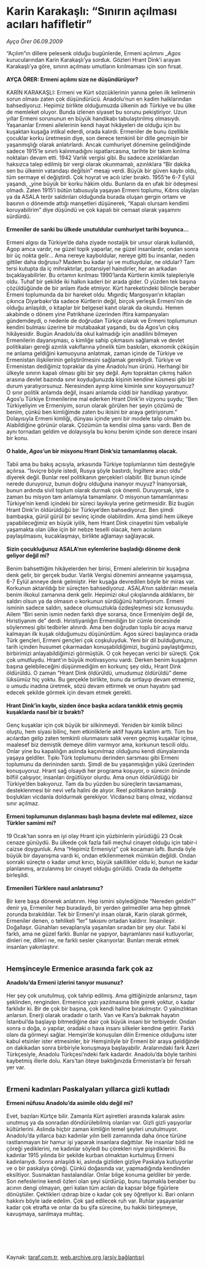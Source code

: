 # Karin Karakaşlı: “Sınırın açılması acıları hafifletir”

*Ayça Örer 06.09.2009*

<div class="taraf_structure_2col_1zq">
<div class="margen_n">



 <p>“Açılım”ın dillere pelesenk olduğu bugünlerde, Ermeni açılımını _<i>Agos</i> kurucularından Karin Karakaşlı’ya sorduk. Gözleri Hrant Dink’i arayan Karakaşlı’ya göre, sınırın açılması umutların kırılmaması için son fırsat.   <b><br/><br/>AYÇA ÖRER: Ermeni açılımı size ne düşündürüyor?</b> <br/><br/>KARİN KARAKAŞLI: Ermeni ve Kürt sözcüklerinin yanına gelen ilk kelimenin sorun olması zaten çok düşündürücü. Anadolu’nun en kadim halklarından bahsediyoruz. Hepimiz birlikte olduğumuzda ülkenin adı Türkiye ve bu ülke de memleket oluyor. Bunda izlenen siyaset bu sorunu pekiştiriyor. Uzun yıllar Ermeni sorununun en büyük handikabı tabulaştırılmış olmasıydı. Yaşananlar Ermeni ailelerinin kendi hayat hikâyeleri de olduğu için bu kuşaktan kuşağa intikal ederdi, orada kalırdı. Ermeniler de bunu özellikle çocuklar korku üretmesin diye, son derece temkinli bir dille geçmişin bir yaşanmışlığı olarak anlatırlardı. Ancak cumhuriyet dönemine gelindiğinde sadece 1915’le sınırlı kalınmadığını ispatlarcasına, tarihte bir takım kırılma noktaları devam etti. 1942 Varlık vergisi gibi. Bu sadece azınlıklardan haksızca talep edilmiş bir vergi olarak okunmamalı, azınlıklara “Bir dakika sen bu ülkenin vatandaşı değilsin” mesajı verdi. Büyük bir güven kaybı oldu, tüm sermaye el değiştirdi. Çok hoyrat ve acılı izler bıraktı. 1955’te 6-7 Eylül yaşandı, _yine büyük bir korku hâkim oldu. Bunların da en ufak bir ödeşmesi olmadı. Zaten 1915’i bütün tabusuyla yaşayan Ermeni toplumu, Kıbrıs olayları ya da ASALA terör saldırıları olduğunda burada oluşan gergin ortamı ve basının o dönemde attığı manşetleri düşünerek, “Kapalı olursam kendimi koruyabilirim” diye düşündü ve çok kapalı bir cemaat olarak yaşamını sürdürdü. <b><br/><br/>Ermeniler de sanki bu ülkede unutuldular cumhuriyet tarihi boyunca...</b> <br/><br/>Ermeni algısı da Türkiye’de daha ziyade nostaljik bir unsur olarak kullanıldı, Agop amca vardır, ne güzel topik yaparlar, ne güzel insanlardır, ondan sonra bir üç nokta gelir... Ama nereye kayboldular, nereye gitti bu insanlar, neden gittiler daha doğrusu? Madem bu kadar iyi ve mutluydular, ne oldular? Tam tersi kutupta da iç mihraktırlar, potansiyel haindirler, her an arkadan bıçaklayabilirler. Bu ortamın kırılması 1990’larda Kürtlerin kimlik talepleriyle oldu. Tuhaf bir şekilde iki halkın kaderi bir arada gider. O yüzden tek başına çözüldüğünde de bir anlam ifade etmiyor. Kürt hareketindeki bilinçle beraber Ermeni toplumunda da bir hareket oldu. Mıgırdiç Margosyan’ın kitapları çıkınca Diyarbakır’da sadece Kürtlerin değil, birçok yerleşik Ermeni’nin de olduğu anlaşıldı, o kitaplar bir belgesel kanıt olarak da okundu. Hemen akabinde o dönem yine Patrikhane üzerinden iftira kampanyaları gündemdeydi, o nedenle de doğrudan Türkçe olarak ve Ermeni toplumunun kendini bulması üzerine bir mutabaakat yaşandı, bu da <i>Agos</i>’un çıkış hikâyesidir. Bugün Anadolu’da okul kalmadığı için anadilini bilmeyen Ermenilerin dayanışması, o kimliğe sahip çıkmasını sağlamak ve devlet politikaları gereği azınlık vakıflarına yönelik tüm baskıları, ekonomik çöküşün ne anlama geldiğini kamuoyuna anlatmak, zaman içinde de Türkiye ve Ermenistan ilişkilerinin geliştirilmesini sağlamak gerekliydi. Türkiye ve Ermenistan dediğimiz topraklar da yine Anadolu’nun ürünü. Herhangi bir ülkeyle sınırın kapalı olması gibi bir şey değil. Aynı topraktan çıkmış halkın arasına devlet bazında sınır koyduğunuzda kişinin kendine küsmesi gibi bir durum yaratıyorsunuz. Neresinden ayırıp kime kiminle sınır koyuyorsunuz? O sınır politik anlamda değil, insani anlamda ciddi bir handikap yaratıyor. Agos’u Türkiye Ermenilerine mal ederken Hrant Dink’in vizyonu şuydu; “Ben Türkiyeliyim ve Ermeniyim, sorun olarak görülen her şeyin çözümü de benim, çünkü ben kimliğimde zaten bu ikisini bir araya getiriyorum.” Dolayısıyla Ermeni kimliği, dünyası içinde yeni bir modele talip olmaktı bu. Alabildiğine görünür olarak. Çözümün ta kendisi olma şansı vardı. Ben de aynı tornadan geldim ve dolayısıyla bu konu benim içinde son derece insani bir konu. <b><br/><br/>O halde, <i>Agos</i>’un bir misyonu Hrant Dink’siz tamamlanmış olacak.</b> <br/><br/>Tabii ama bu bakış açısıyla, arkasında Türkiye toplumlarının tüm desteğiyle açılırsa. “İsviçre böyle istedi, Rusya şöyle bastırdı, İngiltere aracı oldu” diyerek değil. Bunlar reel politikanın gerçekleri olabilir. Biz bunun içinde nerede duruyoruz, bunun doğru olduğuna inanıyor muyuz? İnanıyorsak, bunun ardında sivil toplum olarak durmak çok önemli. Duruyorsak, işte o zaman bu misyon tam anlamıyla tamamlanır. O misyonun tamamlanması Türkiye’nin kendi içindeki bir süreci layıkıyla yerine getirmesidir. Biz bugün Hrant Dink’in öldürüldüğü bir Türkiye’den bahsediyoruz. Ben şimdi bambaşka, gürül gürül bir sevinç içinde olabilirdim. Ama şimdi hem ülkeye yapabileceğimiz en büyük iyilik, hem Hrant Dink cinayetini tüm vebaliyle yaşamakta olan ülke için bir nebze teselli olacak, hem acıların paylaşılmasını, kucaklaşmayı, birlikte ağlamayı sağlayacak. <b><br/><br/>Sizin çocukluğunuz ASALA’nın eylemlerine başladığı döneme denk geliyor değil mi?</b> <br/><br/>Benim bahsettiğim hikâyelerden her birisi, Ermeni ailelerinin bir kuşağına denk gelir, bir gerçek budur. Varlık Vergisi dönemini anneanne yaşamışsa, 6-7 Eylül anneye denk gelmiştir. Her kuşağa devredilen böyle bir miras var. Korkunun aktarıldığı bir süreçten bahsediyoruz. ASALA’nın saldırıları mesela benim ilkokul zamanına denk gelir. Hepimizi okul çıkışlarında aldıklarını, bir saldırı olsun ya da olmasın o korkunun sürdüğünü hatırlıyorum. Ermeni isminin sadece saldırı, sadece olumsuzlukla özdeşleşmesi söz konusuydu. Ailem “Biri senin ismin neden farklı diye sorarsa, önce Ermeniyim değil de, Hıristiyanım de” derdi. Hıristiyanlığın Ermeniliğin bir cümle öncesinde söylenmesi gibi tedbirler alınırdı. Ama ben doğrudan toplu bir acıya maruz kalmayan ilk kuşak olduğumuzu düşünürdüm. Agos süreci başlayınca orada Türk gençleri, Ermeni gençleri çok coşkuluyduk. Yeni bir dil bulduğumuzu, tarih içinden husumet çıkarmadan konuşabildiğimizi, bugünü paylaştığımızı, birbirimizi anlayabildiğimizi görmüştük. O çok heyecan verici bir süreçti. Çok çok umutluydu. Hrant’ın büyük motivasyonu vardı. Derken benim kuşağımın başına gelebileceğini düşünmediğim en korkunç şey oldu, Hrant Dink öldürüldü. O zaman “Hrant Dink öldürüldü, umudumuz öldürüldü” deme lüksümüz hiç yoktu. Bu gerçekle birlikte, bunu da sırtlayıp devam etmemiz, o umudu inadına üretmek, sözü devam ettirmek ve onun hayatını şad edecek şekilde görmek için devam etmek gerekti. <b><br/><br/>Hrant Dink’in kaybı, sizden önce başka acılara tanıklık etmiş geçmiş kuşaklarda nasıl bir iz bıraktı?</b>  <br/><br/>Genç kuşaklar için çok büyük bir silkinmeydi. Yeniden bir kimlik bilinci oluştu, hem siyasi bilinç, hem etkinliklerle aktif hayata katılım arttı. Tüm bu acılardan gelip zaten temkinli olunmasını salık veren geçmiş kuşaklar içinse, maalesef biz demiştik demeye dilim varmıyor ama, korkunun tescili oldu. Onlar yine bu kapalılığın aslında kaçınılmaz olduğunu kendi dünyalarında yaşaya geldiler. Tıpkı Türk toplumunu derinden sarsması gibi Ermeni toplumunu da derininden sarstı. Şimdi de bu yaşanmışlığın yükü üzerinden konuşuyoruz. Hrant sağ olsaydı her programa koşuyor, o sürecin önünde bilfiil çalışıyor, insanları örgütlüyor olurdu. Ama onun öldürüldüğü bir Türkiye’den bakıyoruz. Tam da bu yüzden bu süreçlerin tavsamaması, desteklenmesi bir nevi vefa halini de alıyor. Reel politikanın bıraktığı boşlukları vicdanla doldurmak gerekiyor. Vicdansız barış olmaz, vicdansız sınır açılmaz. <b><br/><br/>Ermeni toplumunun dışlanması başlı başına devlete mal edilemez, sizce Türkler samimi mi?</b> <br/><br/>19 Ocak’tan sonra en iyi olay Hrant için yüzbinlerin yürüdüğü 23 Ocak cenaze günüydü. Bu ülkede çok fazla faili meçhul cinayet olduğu için tabir-i caizse doygunluk. Ama “Hepimiz Ermeniyiz” çok kocaman laftı. Bunda öyle büyük bir dayanışma vardı ki, ondan etkilenmemek mümkün değildi. Ondan sonraki süreçte o kadar umut kırıcı, büyük sakillikler oldu ki, bunun ne kadar planlanmış, arzulanmış bir cinayet olduğu görüldü. Orada da dehşette birleşildi. <b><br/><br/>Ermenileri Türklere nasıl anlatırsınız?</b> <br/><br/>Bir kere başa dönerek anlatırım. Hep ismini söylediğinde “Nereden geldin?” denir ya, Ermeniler hep buradaydı, bir yerden gelmediler ama hep gitmek zorunda bırakıldılar. Tek bir Ermeni’yi insan olarak, Karin olarak görmek, Ermeniler denen, o tehlikeli “ler” takısını ortadan kaldırır. İnsanileşir. Doğallaşır. Günahları sevaplarıyla yaşanılan sıradan bir şey olur. Tabii ki farklı, ama ne güzel farklı. Bunlar ne yapıyor, bayramlarını nasıl kutluyorlar, dinleri ne, dilleri ne, ne farklı sesler çıkarıyorlar. Bunları merak etmek insanları yakınlaştırır.   <b><br/><br/><font size="4"><br/>Hemşinceyle Ermenice arasında fark çok az</font></b> <b><br/><br/>Anadolu’da Ermeni izlerini tanıyor musunuz?</b> <br/><br/>Her şey çok unutulmuş, çok tahrip edilmiş. Ama gittiğinizde anlarsınız, taşın şeklinden, renginden. Ermenice yazı yazılmasına bile gerek yoktur, o kadar farklıdır ki. Bir de çok bir başına, çok kendi haline bırakılmıştır. O yalnızlıktan anlarsın. Enerji olarak oradadır o tarih. Van ve Kars’a bakmak hayatın İstanbul’da başlayıp bitmediğine dair çok büyük insani bir terbiyedir. Ondan sonra o doğa, o yapılar, oradaki o hava insanı silkeler kendine getirir. Farklı olanı da görmeyi sağlar. Hemşin’de konuşulan dilin Ermenice olduğunu ister kabul etsinler ister etmesinler, bir Hemşinliyle bir Ermeni bir araya geldiğinde on dakikadan sonra birbiriyle konuşmaya başlayabilir. Aralarındaki fark Azeri Türkçesiyle, Anadolu Türkçesi’ndeki fark kadardır. Anadolu’da böyle tarihini kaybetmiş illerle dolu. Kars’tan öteye baktığınızda Ermenistan’a bir fersah yer var.   <b><br/><br/><font size="4"><br/>Ermeni kadınları Paskalyaları yıllarca gizli kutladı</font></b> <b><br/><br/>Ermeni nüfusu Anadolu’da asimile oldu değil mi?<br/><br/></b>Evet, bazıları Kürtçe bilir. Zamanla Kürt aşiretleri arasında kalarak aslını unutmuş ya da sonradan döndürülebilmiş olanları var. Gizli gizli yaşıyorlar kültürlerini. Aslında hiçbir zaman kimliğin temel şeyleri unutulmuyor. Anadolu’da yıllarca bazı kadınlar yılın belli zamanında daha önce türüne rastlanmayan bir hamur işi yaparak insanlara dağıttılar. Ne insanlar bildi ne çöreği yediklerini, ne kadınlar söyledi bu çörekleri niye pişirdiklerini. Bu kadınlar 1915 yılında bir şekilde kurban olmaktan kurtulmuş Ermeni kadınlarıydı. Sonra anlaşıldı ki, aslında gizliden gizliye Paskalya kutluyorlar ve o bir paskalya çöreği. Çünkü doğasında var, yapmadığında kendinden eksiltiyor. Susmaktan hastalandılar. Onlar bilge konuma geldiler bir yerde. Son nefeslerine kendi özleri olan şeyi sürdürüp, bunu taşımakla beraber bu acının dengi olmayan, geri kalan tüm acıları da kapsar bilge figürlere dönüştüler. Çektikleri ızdırap bize o kadar çok şey öğretiyor ki. Bari onların hakkını böyle iade edelim. Çok şad edilecek ruh var. Ruhlar yaşayanlar kadar çok etrafta ve onlar da bu şifa sürecine, bu hakiki birleşmeye, kavuşmaya, sarılmaya muhtaç. </p>
<br/>
<br/>
<br/>



<br/>


<div id="taraf_not">
</div>

</div>


</div>

Kaynak: [taraf.com.tr](http://taraf.com.tr:80/makale/7280.htm), [web.archive.org (arşiv bağlantısı)](http://web.archive.org/web/20091126063731/http://taraf.com.tr:80/makale/7280.htm)

